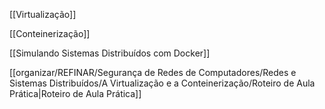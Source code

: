 [[Virtualização]]

[[Conteinerização]]

[[Simulando Sistemas Distribuídos com Docker]]

[[organizar/REFINAR/Segurança de Redes de Computadores/Redes e Sistemas Distribuídos/A Virtualização e a Conteinerização/Roteiro de Aula Prática|Roteiro de Aula Prática]]